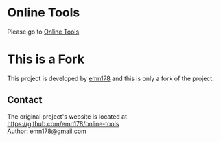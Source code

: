 # Online Tools
Please go to [Online Tools](https://ammar257ammar.github.io/online-tools/)

# This is a Fork
This project is developed by [emn178](https://github.com/emn178) and this is only a fork of the project.

## Contact
The original project's website is located at https://github.com/emn178/online-tools  
Author: emn178@gmail.com

